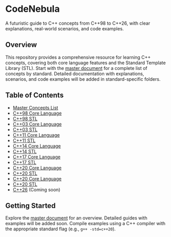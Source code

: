 # CodeNebula
A futuristic guide to C++ concepts from C++98 to C++26, with clear explanations, real-world scenarios, and code examples.

## Overview
This repository provides a comprehensive resource for learning C++ concepts, covering both core language features and the Standard Template Library (STL). Start with the [master document](./docs/cpp_concepts_master.md) for a complete list of concepts by standard. Detailed documentation with explanations, scenarios, and code examples will be added in standard-specific folders.

## Table of Contents
- [Master Concepts List](./docs/cpp_concepts_master.md)
- [C++98 Core Language](./docs/C++98/core_language.md)
- [C++98 STL](./docs/C++98/stl_concepts.md)
- [C++03 Core Language](./docs/C++03/core_language.md)
- [C++03 STL](./docs/C++03/stl_concepts.md)
- [C++11 Core Language](./docs/C++11/core_language.md)
- [C++11 STL](./docs/C++11/stl_concepts.md)
- [C++14 Core Language](./docs/C++14/core_language.md)
- [C++14 STL](./docs/C++14/stl_concepts.md)
- [C++17 Core Language](./docs/C++17/core_language.md)
- [C++17 STL](./docs/C++17/stl_concepts.md)
- [C++20 Core Language](./docs/C++20/core_language.md)
- [C++20 STL](./docs/C++20/stl_concepts.md)
- [C++20 Core Language](./docs/C++23/core_language.md)
- [C++20 STL](./docs/C++23/stl_concepts.md)
- [C++26](./docs/C++26/) (Coming soon)

## Getting Started
Explore the [master document](./docs/cpp_concepts_master.md) for an overview. Detailed guides with examples will be added soon. Compile examples using a C++ compiler with the appropriate standard flag (e.g., `g++ -std=c++20`).
